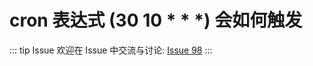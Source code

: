 # cron 表达式 (30 10 * * *) 会如何触发



::: tip Issue 
 欢迎在 Issue 中交流与讨论: [Issue 98](https://github.com/shfshanyue/Daily-Question/issues/98) 
:::

